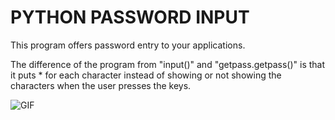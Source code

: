 # PYTHON PASSWORD INPUT
This program offers password entry to your applications.

The difference of the program from "input()" and "getpass.getpass()" is that it puts * for each character instead of showing or not showing the characters when the user presses the keys.

![GIF](https://i.hizliresim.com/crll8ua.gif)
